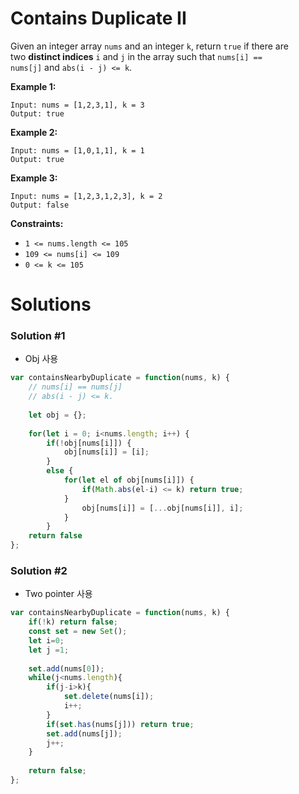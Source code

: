 # Contains Duplicate II

Given an integer array `nums` and an integer `k`, return `true` if there are two **distinct indices** `i` and `j` in the array such that `nums[i] == nums[j]` and `abs(i - j) <= k`.

**Example 1:**

```
Input: nums = [1,2,3,1], k = 3
Output: true

```

**Example 2:**

```
Input: nums = [1,0,1,1], k = 1
Output: true

```

**Example 3:**

```
Input: nums = [1,2,3,1,2,3], k = 2
Output: false

```

**Constraints:**

- `1 <= nums.length <= 105`
- `109 <= nums[i] <= 109`
- `0 <= k <= 105`

# Solutions

### Solution #1

- Obj 사용

```jsx
var containsNearbyDuplicate = function(nums, k) {
    // nums[i] == nums[j] 
    // abs(i - j) <= k.
    
    let obj = {};
    
    for(let i = 0; i<nums.length; i++) {
        if(!obj[nums[i]]) {
            obj[nums[i]] = [i];
        }
        else {
            for(let el of obj[nums[i]]) {
                if(Math.abs(el-i) <= k) return true;
            }
                obj[nums[i]] = [...obj[nums[i]], i];
            }
        }
    return false
};
```

### Solution #2

- Two pointer 사용

```jsx
var containsNearbyDuplicate = function(nums, k) {
    if(!k) return false;
    const set = new Set();
    let i=0;
    let j =1;
    
    set.add(nums[0]);
    while(j<nums.length){
        if(j-i>k){
            set.delete(nums[i]);
            i++;
        }
        if(set.has(nums[j])) return true;
        set.add(nums[j]);
        j++;
    }
    
    return false;
};
```